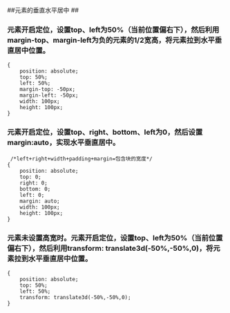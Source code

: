 ##元素的垂直水平居中 ##

### 元素开启定位，设置top、left为50%（当前位置偏右下），然后利用margin-top、margin-left为负的元素的1/2宽高，将元素拉到水平垂直居中位置。 ###

	{
		position: absolute;
		top: 50%;
		left: 50%;
		margin-top: -50px;
		margin-left: -50px;
		width: 100px;
		height: 100px;
	}

### 元素开启定位，设置top、right、bottom、left为0，然后设置margin:auto，实现水平垂直居中。 ###

	 /*left+right+width+padding+margin=包含块的宽度*/
	{
		position: absolute;
		top: 0;
		right: 0;
		bottom: 0;
		left: 0;
		margin: auto;
		width: 100px;
		height: 100px;
	}

### 元素未设置高宽时。元素开启定位，设置top、left为50%（当前位置偏右下），然后利用transform: translate3d(-50%,-50%,0)，将元素拉到水平垂直居中位置。 ###

	{
		position: absolute;
		top: 50%;
		left: 50%;
		transform: translate3d(-50%,-50%,0);
	}
